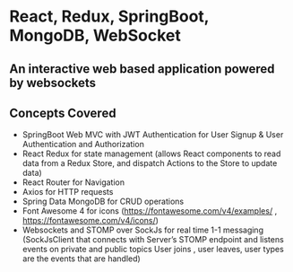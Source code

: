 
# React, Redux, SpringBoot, MongoDB, WebSocket 

## An interactive web based application powered by websockets

## Concepts Covered
* SpringBoot Web MVC with JWT Authentication for User Signup & User Authentication and Authorization
* React Redux for state management (allows React components to read data from a Redux Store, and dispatch Actions to the Store to update data)
* React Router for Navigation 
* Axios for HTTP requests
* Spring Data MongoDB for CRUD operations
* Font Awesome 4 for icons (https://fontawesome.com/v4/examples/ , https://fontawesome.com/v4/icons/)
* Websockets and STOMP over SockJs for real time 1-1 messaging 
    (SockJsClient that connects with Server’s STOMP endpoint and listens events on private and public topics
     User joins , user leaves, user types are the events that are handled)
    

    